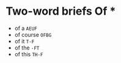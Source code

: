 # Two-word briefs Of *

* of a `AEUF`
* of course `OFBG`
* of it `T-F`
* of the `-FT`
* of this `TH-F`
